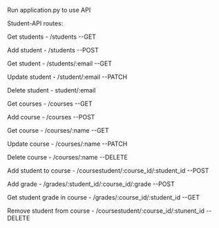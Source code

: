 Run application.py to use API 

Student-API routes:

Get students - /students --GET

Add student -  /students --POST

Get student - /students/:email --GET

Update student - /student/:email --PATCH

Delete student - student/:email

Get courses - /courses --GET

Add course - /courses --POST

Get course - /courses/:name --GET

Update course - /courses/:name --PATCH

Delete course - /courses/:name --DELETE

Add student to course - /coursestudent/:course_id/:student_id --POST

Add grade - /grades/:student_id/:course_id/:grade --POST

Get student grade in course - /grades/:course_id/:student_id --GET

Remove student from course - /coursestudent/:course_id/:stunent_id --DELETE